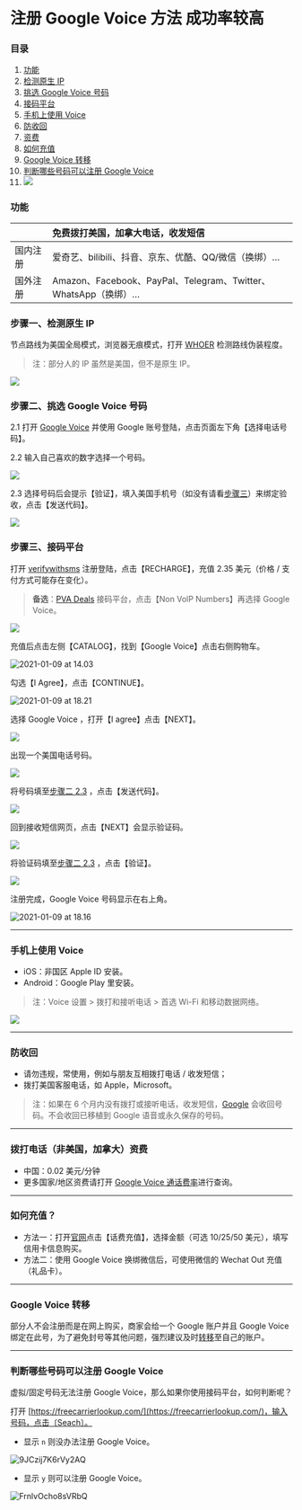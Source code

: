 # 注册 Google Voice 方法 成功率较高

### 目录

1. [功能](#功能)
2. [检测原生 IP](#步骤一检测原生-ip)
3. [挑选 Google Voice 号码](#步骤二挑选-google-voice-号码)
4. [接码平台](#步骤三接码平台)
5. [手机上使用 Voice](#手机上使用-voice)
6. [防收回](#防收回)
7. [资费](#拨打电话非美国加拿大资费)
8. [如何充值](#如何充值)
9. [Google Voice 转移](#google-voice-转移)
10. [判断哪些号码可以注册 Google Voice](#判断哪些号码可以注册-google-voice)
11. [![](https://raw.githubusercontent.com/liuour/SVG/aee8b7c77bb0aff2171f5c4b11caba849fc90768/Telegram.svg)](https://t.me/googlequn)

### 功能

|          | 免费拨打美国，加拿大电话，收发短信                           |
| :------- | :----------------------------------------------------------- |
| 国内注册 | 爱奇艺、bilibili、抖音、京东、优酷、QQ/微信（换绑）…         |
| 国外注册 | Amazon、Facebook、PayPal、Telegram、Twitter、WhatsApp（换绑）… |

### 步骤一、检测原生 IP

节点路线为美国全局模式，浏览器无痕模式，打开  [WHOER](https://whoer.net)  检测路线伪装程度。

> 注：部分人的 IP 虽然是美国，但不是原生 IP。

![](pic/1.png)


### 步骤二、挑选 Google Voice 号码

2.1 打开 [Google Voice](https://voice.google.com/) 并使用 Google 账号登陆，点击页面左下角【选择电话号码】。

2.2 输入自己喜欢的数字选择一个号码。

![](pic/2.png)

2.3 选择号码后会提示【验证】，填入美国手机号（如没有请看[步骤三](#步骤三接码平台)）来绑定验收，点击【发送代码】。

![](pic/3.png)

### 步骤三、接码平台

打开 [verifywithsms](https://verifywithsms.com/) 注册登陆，点击【RECHARGE】，充值 2.35 美元（价格 / 支付方式可能存在变化）。

> **备选**：[PVA Deals](https://pvadeals.com/product/non-voip/)  接码平台，点击【Non VolP Numbers】再选择 Google Voice。

![](https://tvax3.sinaimg.cn/large/008aobiRgy1gmhemij4vfj31vy148448.jpg)

充值后点击左侧【CATALOG】，找到【Google Voice】点击右侧购物车。

![2021-01-09 at 14.03](https://tva1.sinaimg.cn/large/008aobiRgy1gmheq8e6dxj31vy148wk1.jpg)

勾选【I Agree】，点击【CONTINUE】。

![2021-01-09 at 18.21](https://tvax3.sinaimg.cn/large/008aobiRgy1gmhm6y9jxuj31qi124agg.jpg)

选择 Google Voice ，打开【I agree】点击【NEXT】。

![](pic/4.png)

出现一个美国电话号码。

![](pic/8.png)

将号码填至[步骤二 2.3](#步骤二挑选-google-voice-号码) ，点击【发送代码】。

![](pic/9.png)

回到接收短信网页，点击【NEXT】会显示验证码。

![](pic/10.png)

将验证码填至[步骤二 2.3](#步骤二挑选-google-voice-号码) ，点击【验证】。

![](pic/11.png)

注册完成，Google Voice 号码显示在右上角。

![2021-01-09 at 18.16](https://tva4.sinaimg.cn/large/008aobiRgy1gmhm3prql2j31qi124wlf.jpg)

---

### 手机上使用 Voice

* iOS：非国区 Apple ID 安装。
* Android：Google Play 里安装。

> 注：Voice 设置 > 拨打和接听电话 > 首选 Wi-Fi 和移动数据网络。

![](pic/12.png)

---

### 防收回

* 请勿违规，常使用，例如与朋友互相拨打电话 / 收发短信；
* 拨打美国客服电话，如 Apple，Microsoft。

>注：如果在 6 个月内没有拨打或接听电话，收发短信，[Google](https://support.google.com/voice/answer/9230450?hl=en&ref_topic=9273222) 会收回号码。不会收回已移植到 Google 语音或永久保存的号码。

---

### 拨打电话（非美国，加拿大）资费

* 中国：0.02 美元/分钟
* 更多国家/地区资费请打开 [Google Voice 通话费率](https://voice.google.com/u/0/rates?pli=1)进行查询。

---

### 如何充值？

* 方法一：打开[官网](https://voice.google.com/u/3/billing)点击【话费充值】，选择金额（可选 10/25/50 美元），填写信用卡信息购买。
* 方法二：使用 Google Voice 换绑微信后，可使用微信的 Wechat Out 充值（礼品卡）。

---

### Google Voice 转移

部分人不会注册而是在网上购买，商家会给一个 Google 账户并且 Google Voice 绑定在此号，为了避免封号等其他问题，强烈建议及时[转移](https://github.com/masonme/googlevoice-transfer)至自己的账户。

---

### 判断哪些号码可以注册 Google Voice

虚拟/固定号码无法注册 Google Voice，那么如果你使用接码平台，如何判断呢？

打开 [https://freecarrierlookup.com/](https://freecarrierlookup.com/)，输入号码，点击〔Seach〕。

* 显示 `n` 则没办法注册 Google Voice。

![9JCzij7K6rVy2AQ](https://i.loli.net/2021/02/26/9JCzij7K6rVy2AQ.png)

* 显示 `y` 则可以注册 Google Voice。

![FrnlvOcho8sVRbQ](https://i.loli.net/2021/02/26/FrnlvOcho8sVRbQ.png)